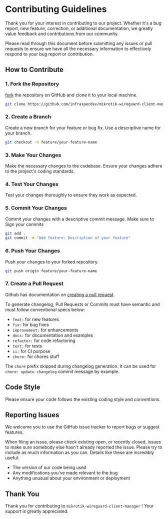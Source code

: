# Contributing Guidelines

Thank you for your interest in contributing to our project. Whether it's a bug report, new feature, correction, or additional documentation, we greatly value feedback and contributions from our community.

Please read through this document before submitting any issues or pull requests to ensure we have all the necessary information to effectively respond to your bug report or contribution.

## How to Contribute

### 1. Fork the Repository

[fork](https://help.github.com/articles/fork-a-repo/) the repository on GitHub and clone it to your local machine.

```bash
git clone https://github.com/infraspecdev/mikrotik-wireguard-client-manager.git
```

### 2. Create a Branch

Create a new branch for your feature or bug fix. Use a descriptive name for your branch.

```bash
git checkout -b feature/your-feature-name
```

### 3. Make Your Changes

Make the necessary changes to the codebase. Ensure your changes adhere to the project's coding standards.

### 4. Test Your Changes

Test your changes thoroughly to ensure they work as expected.

### 5. Commit Your Changes

Commit your changes with a descriptive commit message.
Make sure to Sign your commits

```bash
git add .
git commit -m "Add feature: Description of your feature"
```

### 6. Push Your Changes

Push your changes to your forked repository.

```bash
git push origin feature/your-feature-name
```

### 7. Create a Pull Request

Github has documentation on [creating a pull request](https://help.github.com/articles/creating-a-pull-request/).

To generate changelog, Pull Requests or Commits must have semantic and must follow conventional specs below:

- `feat:` for new features
- `fix:` for bug fixes
- `improvement:` for enhancements
- `docs:` for documentation and examples
- `refactor:` for code refactoring
- `test:` for tests
- `ci:` for CI purpose
- `chore:` for chores stuff

The `chore` prefix skipped during changelog generation. It can be used for `chore: update changelog` commit message by example.

## Code Style

Please ensure your code follows the existing coding style and conventions.

## Reporting Issues

We welcome you to use the GitHub issue tracker to report bugs or suggest features.

When filing an issue, please check existing open, or recently closed, issues to make sure somebody else hasn't already
reported the issue. Please try to include as much information as you can. Details like these are incredibly useful:

- The version of our code being used
- Any modifications you've made relevant to the bug
- Anything unusual about your environment or deployment

## Thank You

Thank you for contributing to `mikrotik-wireguard-client-manager` ! Your support is greatly appreciated.
